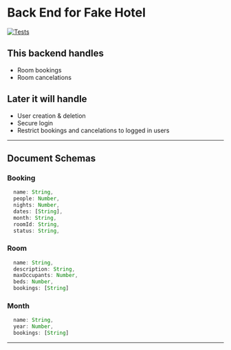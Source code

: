 # Back End for Fake Hotel
[![Tests](https://github.com/andrewdelamare/fake-hotel-be/actions/workflows/node.js.yml/badge.svg)](https://github.com/andrewdelamare/fake-hotel-be/actions/workflows/node.js.yml)
## This backend handles
- Room bookings
- Room cancelations

## Later it will handle
- User creation & deletion 
- Secure login 
- Restrict bookings and cancelations to logged in users

---
## Document Schemas
### Booking
```javascript
  name: String,
  people: Number,
  nights: Number,
  dates: [String],
  month: String,
  roomId: String,
  status: String,
```
### Room
```javascript
  name: String,
  description: String,
  maxOccupants: Number,
  beds: Number,
  bookings: [String]
```
### Month 
```javascript
  name: String,
  year: Number,
  bookings: [String]
```
---